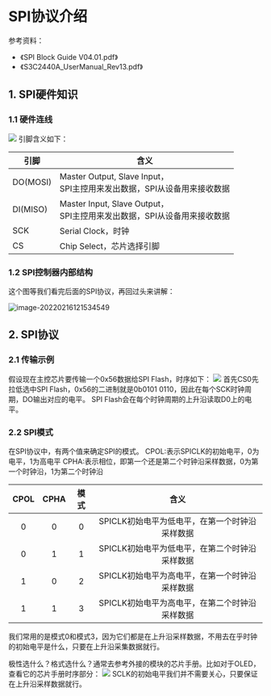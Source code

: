 # SPI协议介绍 #

参考资料：

* 《SPI Block Guide V04.01.pdf》
* 《S3C2440A_UserManual_Rev13.pdf》

## 1. SPI硬件知识

### 1.1 硬件连线

![](pic/01_hardware_block.jpg)
引脚含义如下：

| 引脚     | 含义                                                         |
| -------- | ------------------------------------------------------------ |
| DO(MOSI) | Master Output, Slave Input，<br />SPI主控用来发出数据，SPI从设备用来接收数据 |
| DI(MISO) | Master Input, Slave Output，<br />SPI主控用来发出数据，SPI从设备用来接收数据 |
| SCK      | Serial Clock，时钟                                           |
| CS       | Chip Select，芯片选择引脚                                    |



### 1.2 SPI控制器内部结构

这个图等我们看完后面的SPI协议，再回过头来讲解：

![image-20220216121534549](pic/04_spi_block.png)



## 2. SPI协议

### 2.1 传输示例

假设现在主控芯片要传输一个0x56数据给SPI Flash，时序如下：
<img src="pic/02_spi_send_byte.png">
首先CS0先拉低选中SPI Flash，0x56的二进制就是0b0101 0110，因此在每个SCK时钟周期，DO输出对应的电平。
SPI Flash会在每个时钟周期的上升沿读取D0上的电平。



### 2.2 SPI模式

在SPI协议中，有两个值来确定SPI的模式。
CPOL:表示SPICLK的初始电平，0为电平，1为高电平
CPHA:表示相位，即第一个还是第二个时钟沿采样数据，0为第一个时钟沿，1为第二个时钟沿

| CPOL | CPHA | 模式 |                      含义                      |
| :--: | :--: | :--: | :--------------------------------------------: |
|  0   |  0   |  0   | SPICLK初始电平为低电平，在第一个时钟沿采样数据 |
|  0   |  1   |  1   | SPICLK初始电平为低电平，在第二个时钟沿采样数据 |
|  1   |  0   |  2   | SPICLK初始电平为高电平，在第一个时钟沿采样数据 |
|  1   |  1   |  3   | SPICLK初始电平为高电平，在第二个时钟沿采样数据 |
我们常用的是模式0和模式3，因为它们都是在上升沿采样数据，不用去在乎时钟的初始电平是什么，只要在上升沿采集数据就行。

极性选什么？格式选什么？通常去参考外接的模块的芯片手册。比如对于OLED，查看它的芯片手册时序部分：
<img src="pic/03_spi_protocol.png">
SCLK的初始电平我们并不需要关心，只要保证在上升沿采样数据就行。
